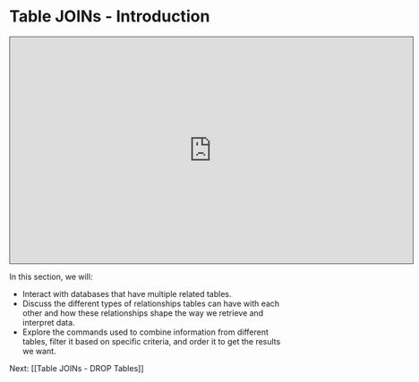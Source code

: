 # Table JOINs - Introduction

<iframe src="https://egator.hosted.panopto.com/Panopto/Pages/Embed.aspx?id=de230526-3b5f-4f66-b8b5-b0fb000eac18&autoplay=false&offerviewer=true&showtitle=true&showbrand=true&captions=false&interactivity=all" height="405" width="720" style="border: 1px solid #464646;" allowfullscreen allow="autoplay" aria-label="Panopto Embedded Video Player"></iframe>

In this section, we will:
- Interact with databases that have multiple related tables.
- Discuss the different types of relationships tables can have with each other and how these relationships shape the way we retrieve and interpret data. 
- Explore the commands used to combine information from different tables, filter it based on specific criteria, and order it to get the results we want.



Next: [[Table JOINs - DROP Tables]]
